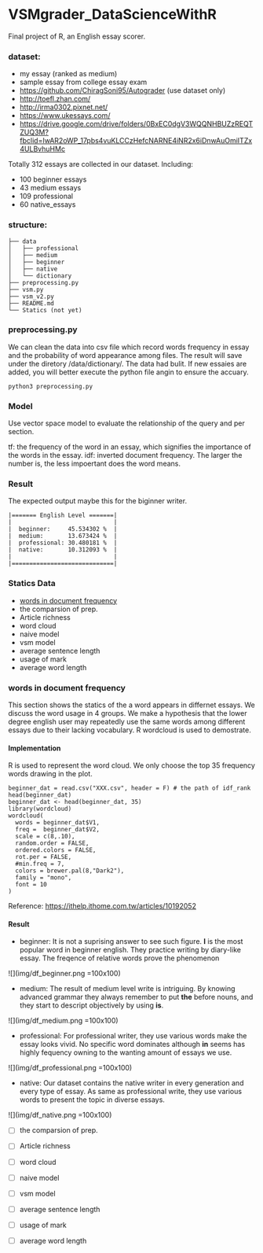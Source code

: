 # VSMgrader_DataScienceWithR
Final project of R, an English essay scorer.

### dataset:
- my essay (ranked as medium)
- sample essay from college essay exam
- https://github.com/ChiragSoni95/Autograder (use dataset only)
- http://toefl.zhan.com/
- http://irma0302.pixnet.net/
- https://www.ukessays.com/
- https://drive.google.com/drive/folders/0BxEC0dgV3WQQNHBUZzREQTZUQ3M?fbclid=IwAR2oWP_17pbs4vuKLCCzHefcNARNE4iNR2x6iDnwAuOmiITZx4ULBvhuHMc

Totally 312 essays are collected in our dataset. Including:
* 100 beginner essays
* 43 medium essays
* 109 professional
* 60 native_essays

### structure:
```
├── data
│   ├── professional
│   ├── medium
│   ├── beginner
│   ├── native 
│   └── dictionary  
├── preprocessing.py
├── vsm.py
├── vsm_v2.py
├── README.md
└── Statics (not yet)
```

### preprocessing.py
We can clean the data into csv file which record words frequency in essay and the probability of word appearance among files.
The result will save under the diretory /data/dictionary/.
The data had bulit. If new essaies are added, you will better execute the python file angin to ensure the accuary.
```
python3 preprocessing.py
```

### Model
Use vector space model to evaluate the relationship of the query and per section.

tf: the frequency of the word in an essay, which signifies the importance of the words in the essay.
idf: inverted document frequency. The larger the number is, the less impoertant does the word means.
 
### Result
The expected output maybe this for the biginner writer.
```
|======= English Level =======|
|                             |
|  beginner:     45.534302 %  |
|  medium:       13.673424 %  |
|  professional: 30.480181 %  |
|  native:       10.312093 %  |
|                             |
|=============================|

```

### Statics Data
- [words in document frequency](#df)
- the comparsion of prep.
- Article richness
- word cloud
- naive model
- vsm model
- average sentence length
- usage of mark
- average word length

<h3 id="df"> words in document frequency </h3>
This section shows the statics of the a word appears in differnet essays. We discuss the word usage in 4 groups. We make a hypothesis that the lower degree english user may repeatedly use the same words among different essays due to their lacking vocabulary. R wordcloud is used to demostrate. 

#### Implementation

R is used to represent the word cloud. We only choose the top 35 frequency words drawing in the plot.

```r=
beginner_dat = read.csv("XXX.csv", header = F) # the path of idf_rank
head(beginner_dat)
beginner_dat <- head(beginner_dat, 35)
library(wordcloud)
wordcloud(
  words = beginner_dat$V1, 
  freq =  beginner_dat$V2, 
  scale = c(8,.10), 
  random.order = FALSE,
  ordered.colors = FALSE,
  rot.per = FALSE,
  #min.freq = 7,
  colors = brewer.pal(8,"Dark2"),
  family = "mono", 
  font = 10
)
```
Reference: https://ithelp.ithome.com.tw/articles/10192052

#### Result

- beginner: 
It is not a suprising answer to see such figure. **I** is the most popular word in beginner english. They practice writing by diary-like essay. The freqence of relative words prove the phenomenon

![](img/df_beginner.png =100x100) 
 
- medium:
The result of medium level write is intriguing. By knowing advanced grammar they always remember to put **the** before nouns, and they start to descript objectively by using **is**.

![](img/df_medium.png =100x100)

- professional:
For professional writer, they use various words make the essay looks vivid. No specific word dominates although **in** seems has highly fequency owning to the wanting amount of essays we use.

![](img/df_professional.png =100x100)

- native:
Our dataset contains the native writer in every generation and every type of essay. As same as professional write, they use various words to present the topic in diverse essays.

![](img/df_native.png =100x100)
 
- [ ] the comparsion of prep.
- [ ] Article richness
- [ ] word cloud
- [ ] naive model
- [ ] vsm model
- [ ] average sentence length
- [ ] usage of mark
- [ ] average word length

